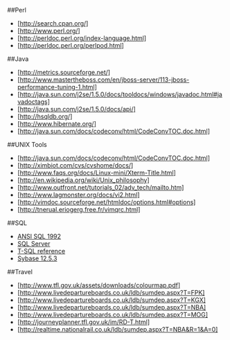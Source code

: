 ##Perl
- [http://search.cpan.org/]
- [http://www.perl.org/]
- [http://perldoc.perl.org/index-language.html]
- [http://perldoc.perl.org/perlpod.html]
 
##Java
- [http://metrics.sourceforge.net/]
- [http://www.mastertheboss.com/en/jboss-server/113-jboss-performance-tuning-1.html]
- [http://java.sun.com/j2se/1.5.0/docs/tooldocs/windows/javadoc.html#javadoctags]
- [http://java.sun.com/j2se/1.5.0/docs/api/]
- [http://hsqldb.org/]
- [http://www.hibernate.org/]
- [http://java.sun.com/docs/codeconv/html/CodeConvTOC.doc.html]
 
##UNIX Tools
- [http://java.sun.com/docs/codeconv/html/CodeConvTOC.doc.html]
- [http://ximbiot.com/cvs/cvshome/docs/]
- [http://www.faqs.org/docs/Linux-mini/Xterm-Title.html]
- [http://en.wikipedia.org/wiki/Unix_philosophy]
- [http://www.outfront.net/tutorials_02/adv_tech/mailto.htm]
- [http://www.lagmonster.org/docs/vi2.html]
- [http://vimdoc.sourceforge.net/htmldoc/options.html#options]
- [http://tnerual.eriogerg.free.fr/vimqrc.html]
 
##SQL
- [ANSI SQL 1992](http://www.contrib.andrew.cmu.edu/~shadow/sql/sql1992.txt)
- [SQL Server](http://msdn.microsoft.com/en-us/library/aa260456(SQL.80).aspx)
- [T-SQL reference](http://infocenter.sybase.com/help/topic/com.sybase.dc32300_1251/html/sqlug/title.htm)
- [Sybase 12.5.3](http://infocenter.sybase.com/help/index.jsp?topic=/com.sybase.help.doc.ase_docs_12.5.3.newfeatures1253_rev/html/newfeatures1253_rev/title.htm&toc=/com.sybase.help.docset.ase_12.5.3/toc.xml)

##Travel
- [http://www.tfl.gov.uk/assets/downloads/colourmap.pdf]
- [http://www.livedepartureboards.co.uk/ldb/sumdep.aspx?T=FPK]
- [http://www.livedepartureboards.co.uk/ldb/sumdep.aspx?T=KGX]
- [http://www.livedepartureboards.co.uk/ldb/sumdep.aspx?T=NBA]
- [http://www.livedepartureboards.co.uk/ldb/sumdep.aspx?T=MOG]
- [http://journeyplanner.tfl.gov.uk/im/RD-T.html]
- [http://realtime.nationalrail.co.uk/ldb/sumdep.aspx?T=NBA&R=1&A=0]

